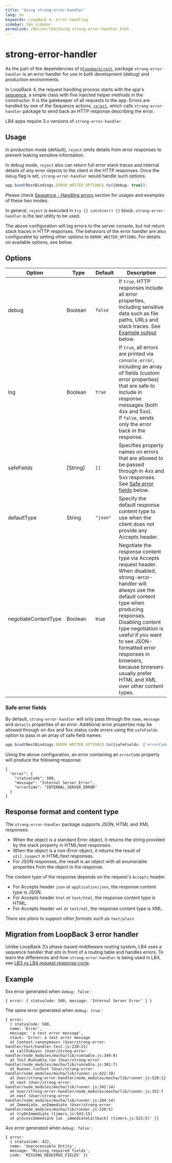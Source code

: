```yaml
---
title: 'Using strong-error-handler'
lang: en
keywords: LoopBack 4, error handling
sidebar: lb4_sidebar
permalink: /doc/en/lb4/Using-strong-error-handler.html
---
```


# strong-error-handler

As the part of the dependencies of
[`@loopback/rest`](https://github.com/strongloop/loopback-next/tree/master/packages/rest),
package `strong-error-handler` is an error handler for use in both development
(debug) and production environments.

In LoopBack 4, the request handling process starts with the app's
[sequence](https://loopback.io/doc/en/lb4/Sequence.html), a simple class with
five injected helper methods in the constructor. It is the gatekeeper of all
requests to the app. Errors are handled by one of the Sequence actions,
[`reject`](Sequence.md#handling-errors), which calls `strong-error-handler`
package to send back an HTTP response describing the error.

LB4 apps require 3.x versions of `strong-error-handler`.

## Usage

In production mode (default), `reject` omits details from error responses to
prevent leaking sensitive information.

In debug mode, `reject` also can return full error stack traces and internal
details of any error objects to the client in the HTTP responses. Once the
`debug` flag is set, `strong-error-handler` would handle such options.

```ts
app.bind(RestBindings.ERROR_WRITER_OPTIONS).to({debug: true});
```

Please check [Sequence - Handling errors](Sequence.md#handling-errors) section
for usages and examples of these two modes.

In general, `reject` is executed in `try {} catch(err) {}` block.
`strong-error-handler` is the last utility to be used.

The above configuration will log errors to the server console, but not return
stack traces in HTTP responses. The behaviors of the error handler are also
configurable by setting other options to `ERROR_WRITER_OPTIONS`. For details on
available options, see below.

## Options

| Option               | Type                      | Default  | Description                                                                                                                                                                                                                                                                                                                                               |
| -------------------- | ------------------------- | -------- | --------------------------------------------------------------------------------------------------------------------------------------------------------------------------------------------------------------------------------------------------------------------------------------------------------------------------------------------------------- |
| debug                | Boolean&nbsp;&nbsp;&nbsp; | `false`  | If `true`, HTTP responses include all error properties, including sensitive data such as file paths, URLs and stack traces. See [Example output](#example) below.                                                                                                                                                                                         |
| log                  | Boolean                   | `true`   | If `true`, all errors are printed via `console.error`, including an array of fields (custom error properties) that are safe to include in response messages (both 4xx and 5xx). <br/> If `false`, sends only the error back in the response.                                                                                                              |
| safeFields           | [String]                  | `[]`     | Specifies property names on errors that are allowed to be passed through in 4xx and 5xx responses. See [Safe error fields](#safe-error-fields) below.                                                                                                                                                                                                     |
| defaultType          | String                    | `"json"` | Specify the default response content type to use when the client does not provide any Accepts header.                                                                                                                                                                                                                                                     |
| negotiateContentType | Boolean                   | true     | Negotiate the response content type via Accepts request header. When disabled, strong-error-handler will always use the default content type when producing responses. Disabling content type negotiation is useful if you want to see JSON-formatted error responses in browsers, because browsers usually prefer HTML and XML over other content types. |

### Safe error fields

By default, `strong-error-handler` will only pass through the `name`, `message`
and `details` properties of an error. Additional error properties may be allowed
through on 4xx and 5xx status code errors using the `safeFields` option to pass
in an array of safe field names:

```ts
app.bind(RestBindings.ERROR_WRITER_OPTIONS).to({safeFields: ['errorCode']});
```

Using the above configuration, an error containing an `errorCode` property will
produce the following response:

```
{
  "error": {
    "statusCode": 500,
    "message": "Internal Server Error",
    "errorCode": "INTERNAL_SERVER_ERROR"
  }
}
```

## Response format and content type

The `strong-error-handler` package supports JSON, HTML and XML responses:

- When the object is a standard Error object, it returns the string provided by
  the stack property in HTML/text responses.
- When the object is a non-Error object, it returns the result of `util.inspect`
  in HTML/text responses.
- For JSON responses, the result is an object with all enumerable properties
  from the object in the response.

The content type of the response depends on the request's `Accepts` header.

- For Accepts header `json` or `application/json`, the response content type is
  JSON.
- For Accepts header `html` or `text/html`, the response content type is HTML.
- For Accepts header `xml` or `text/xml`, the response content type is XML.

_There are plans to support other formats such as `text/plain`._

## Migration from LoopBack 3 error handler

Unlike LoopBack 3’s phase-based middleware routing system, LB4 uses a sequence
handler that sits in front of a routing table and handles errors. To learn the
differences and how `strong-error-handler` is being used in LB4, see
[LB3 vs LB4 request response cycle](LB3-vs-LB4-request-response-cycle.md).

## Example

5xx error generated when `debug: false` :

```
{ error: { statusCode: 500, message: 'Internal Server Error' } }
```

The same error generated when `debug: true` :

```
{ error:
  { statusCode: 500,
  name: 'Error',
  message: 'a test error message',
  stack: 'Error: a test error message
  at Context.<anonymous> (User/strong-error-handler/test/handler.test.js:220:21)
  at callFnAsync (User/strong-error-handler/node_modules/mocha/lib/runnable.js:349:8)
  at Test.Runnable.run (User/strong-error-handler/node_modules/mocha/lib/runnable.js:301:7)
  at Runner.runTest (User/strong-error-handler/node_modules/mocha/lib/runner.js:422:10)
  at User/strong-error-handler/node_modules/mocha/lib/runner.js:528:12
  at next (User/strong-error-handler/node_modules/mocha/lib/runner.js:342:14)
  at User/strong-error-handler/node_modules/mocha/lib/runner.js:352:7
  at next (User/strong-error-handler/node_modules/mocha/lib/runner.js:284:14)
  at Immediate._onImmediate (User/strong-error-handler/node_modules/mocha/lib/runner.js:320:5)
  at tryOnImmediate (timers.js:543:15)
  at processImmediate [as _immediateCallback] (timers.js:523:5)' }}
```

4xx error generated when `debug: false` :

```
{ error:
  { statusCode: 422,
  name: 'Unprocessable Entity',
  message: 'Missing required fields',
  code: 'MISSING_REQUIRED_FIELDS' }}
```
